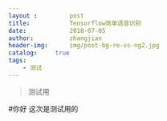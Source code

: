 ```yaml
---
layout :         post
title:           Tensorflow简单语音识别
date:            2018-07-05
author:          zhangjian
header-img:      img/post-bg-re-vs-ng2.jpg
catalog:     true
tags:
    - 测试
---
```

> 测试用


#你好
这次是测试用的
